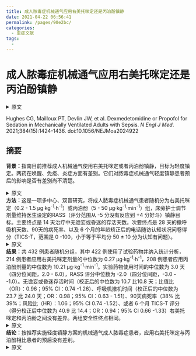 ```yaml
---
title: 成人脓毒症机械通气应用右美托咪定还是丙泊酚镇静
date: 2021-04-22 06:56:41
permalink: /pages/90e2bc/
categories:
  - 重症文献
tags:
  - 
---
```

# 成人脓毒症机械通气应用右美托咪定还是丙泊酚镇静
<details><summary>原文</summary>Dexmedetomidine or Propofol for Sedation in Mechanically Ventilated Adults with Sepsis</details>

Hughes CG, Mailloux PT, Devlin JW, et al. Dexmedetomidine or Propofol for Sedation in Mechanically Ventilated Adults with Sepsis. *N Engl J Med*. 2021;384(15):1424-1436. doi:10.1056/NEJMoa2024922

## 摘要

<b>背景：</b>指南目前推荐成人机械通气使用右美托咪定或者丙泊酚镇静，目标为轻度镇定。两药在唤醒、免疫、炎症方面有差别。它们对脓毒症机械通气轻度镇静患者预后的影响是否有差别尚不清楚。
<details><summary>原文</summary><strong>Background:</strong>Guidelines currently recommend targeting light sedation with dexmedetomidine or propofol for adults receiving mechanical ventilation. Differences exist between these sedatives in arousability, immunity, and inflammation. Whether they affect outcomes differentially in mechanically ventilated adults with sepsis undergoing light sedation is unknown.</details>
<b>方法：</b>这是一项多中心、双盲研究，将成人脓毒症机械通气患者随机分为右美托咪定（0.2 - 1.5 μg·kg<sup>-1</sup>·h<sup>-1</sup>）或丙泊酚（5 - 50  μg·kg<sup>-1</sup>·min<sup>-1</sup>）组，床旁护士调节剂量维持医生设定的RASS（评分范围从 -5 分没有反应到 +4 分好斗）镇静目标。主要终点是 14 天治疗中无谵妄或昏迷的存活天数。次要终点是 28 天的撤呼吸机天数、90天的病死率、以及 6 个月的年龄矫正后的电话随访认知状况问卷得分（TICS-T，范围是 0 -100，小于等于平均分 50 ± 10 分为认知有问题）。
<details><summary>原文</summary><b>METHOD：</b>In a multicenter, double-blind trial, we randomly assigned mechanically ventilated adults with sepsis to receive dexmedetomidine (0.2 to 1.5 μg per kilogram of body weight per hour) or propofol (5 to 50 μg per kilogram per minute), with doses adjusted by bedside nurses to achieve target sedation goals set by clinicians according to the Richmond Agitation–Sedation Scale (RASS, on which scores range from −5 [unresponsive] to +4 [combative]). The primary end point was days alive without delirium or coma during the 14-day intervention period. Secondary end points were ventilator-free days at 28 days, death at 90 days, and age-adjusted total score on the Telephone Interview for Cognitive Status questionnaire (TICS-T; scores range from 0 to 100, with a mean of 50±10 and lower scores indicating worse cognition) at 6 months.</details>
<b>结果：</b>共 432 例患者随机分组，其中 422 例使用了试验药物并纳入统计分析，214 例患者应用右美托咪定剂量的中位数为 0.27 μg·kg<sup>-1</sup>·h<sup>-1</sup>，208 例患者应用丙泊酚剂量的中位数为 10.21 μg·kg<sup>-1</sup>·min<sup>-1</sup>。实验药物使用时间的中位数为 3.0 天（四分位间距，2.0 - 6.0），RASS 评分中位数为 -2.0（四分位间距，-3.0 - -1.0）。无谵妄或昏迷存活时间（校正后的中位数为 10.7 比10.8 天；比值比（OR）：0.96；95% CI：0.74 -1.26）、呼吸机撤机时间（校正后的中位数为 23.7 比 24.0 天；OR：0.98；95% CI：0.63 - 1.51）、90天病死率（38% 比 39%；风险比（HR）：1.06；95% CI 0.74 -1.52）、或者 6 个月 TICS-T 评分（得分校正后中位数为 40.9 比 14.4；OR：0.94；95% CI 0.66 -1.33）右美托咪定和丙泊酚之间没有差异。两组安全性终点相同。
<details><summary>原文</summary><b>RESULTS: </b>Of 432 patients who underwent randomization, 422 were assigned to receive a trial drug and were included in the analyses — 214 patients received dexmedetomidine at a median dose of 0.27 μg per kilogram per hour, and 208 received propofol at a median dose of 10.21 μg per kilogram per minute. The median duration of receipt of the trial drugs was 3.0 days (interquartile range, 2.0 to 6.0), and the median RASS score was −2.0 (interquartile range, −3.0 to −1.0). We found no difference between dexmedetomidine and propofol in the number of days alive without delirium or coma (adjusted median, 10.7 vs. 10.8 days; odds ratio, 0.96; 95% confidence interval [CI], 0.74 to 1.26), ventilator-free days (adjusted median, 23.7 vs. 24.0 days; odds ratio, 0.98; 95% CI, 0.63 to 1.51), death at 90 days (38% vs. 39%; hazard ratio, 1.06; 95% CI, 0.74 to 1.52), or TICS-T score at 6 months (adjusted median score, 40.9 vs. 41.4; odds ratio, 0.94; 95% CI, 0.66 to 1.33). Safety end points were similar in the two groups.</details>
<b>结论：</b>按推荐实施轻度镇静方案的机械通气成人脓毒症患者，应用右美托咪定与丙泊酚相比患者的预后没有差别。
<details><summary>原文</summary><b>CONCLUSIONS : </b>Among mechanically ventilated adults with sepsis who were being treated with recommended light-sedation approaches, outcomes in patients who received dexmedetomidine did not differ from outcomes in those who received propofol. (Funded by the National Institutes of Health; ClinicalTrials.gov number, [NCT01739933. opens in new tab](http://clinicaltrials.gov/show/NCT01739933).)</details>




